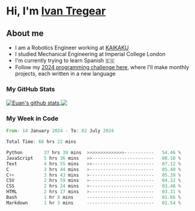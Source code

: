 # Hi, I'm [Ivan Tregear](https://www.linkedin.com/in/ivantregear/)

## About me

* I am a Robotics Engineer working at [KAIKAKU](https://github.com/KAIKAKU-AI)
* I studied Mechanical Engineering at Imperial College London
* I'm currently trying to learn Spanish :es:
* Follow my [2024 programming challenge here](https://github.com/ITregear?tab=repositories), where I'll make monthly projects, each written in a new language


### My GitHub Stats

<a href="#my-github-stats">
  <img align="center" src="https://github-readme-stats.vercel.app/api?username=itregear&count_private=true&show_icons=true&include_all_commits=true&theme=material-palenight" alt="Euan's github stats" />
</a>

<a href="#my-github-stats">
  <img align="center" src="https://github-readme-stats.vercel.app/api/top-langs/?username=itregear&layout=compact&theme=material-palenight" />
</a>

### My Week in Code
<!--START_SECTION:waka-->

```rust
From: 14 January 2024 - To: 02 July 2024

Total Time: 68 hrs 22 mins

Python        37 hrs 39 mins  >>>>>>>>>>>>>>-----------   54.46 %
JavaScript    5 hrs 36 mins   >>-----------------------   08.10 %
Text          4 hrs 55 mins   >>-----------------------   07.12 %
C             3 hrs 44 mins   >------------------------   05.40 %
C++           3 hrs 43 mins   >------------------------   05.39 %
CSV           2 hrs 59 mins   >------------------------   04.32 %
CSS           2 hrs 24 mins   >------------------------   03.48 %
HTML          2 hrs 17 mins   >------------------------   03.31 %
Bash          1 hr 8 mins     -------------------------   01.66 %
Markdown      1 hr 3 mins     -------------------------   01.54 %
```

<!--END_SECTION:waka-->
